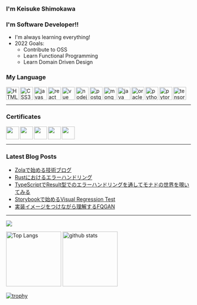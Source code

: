 ### I'm Keisuke Shimokawa

<!-- [![Twitter Follow](https://img.shields.io/twitter/follow/codeSTACKr?color=1DA1F2&logo=twitter&style=for-the-badge)](https://twitter.com/intent/follow?original_referer=https%3A%2F%2Fgithub.com%2FcodeSTACKr&screen_name=shimopino) -->

### I'm Software Developer!!

- I'm always learning everything!
- 2022 Goals:
    - Contribute to OSS
    - Learn Functional Programming
    - Learn Domain Driven Design

### My Language

<img align="left" alt="HTML5" width="35px" height="35px" src="https://cdn.svgporn.com/logos/html-5.svg" />
<img align="left" alt="CSS3" width="35px" height="35px" src="https://cdn.svgporn.com/logos/css-3.svg" />
<img align="left" alt="javascript" width="35px" height="35px" src="https://cdn.svgporn.com/logos/javascript.svg" />
<img align="left" alt="react" width="35px" height="35px" src="https://cdn.svgporn.com/logos/react.svg" />
<img align="left" alt="vue" width="35px" height="35px" src="https://cdn.svgporn.com/logos/vue.svg" />
<img align="left" alt="nodejs" width="35px" height="35px" src="https://cdn.svgporn.com/logos/nodejs.svg" />
<img align="left" alt="postgresql" width="35px" height="35px" src="https://cdn.svgporn.com/logos/postgresql.svg" />
<img align="left" alt="mongodb" width="35px" height="35px" src="https://cdn.svgporn.com/logos/mongodb.svg" />
<img align="left" alt="java" width="35px" height="35px" src="https://cdn.svgporn.com/logos/java.svg" />
<img align="left" alt="oracle" width="35px" height="35px" src="https://cdn.svgporn.com/logos/oracle.svg" />
<img align="left" alt="python" width="35px" height="35px" src="https://cdn.svgporn.com/logos/python.svg" />
<img align="left" alt="pytorch" width="35px" height="35px" src="https://cdn.svgporn.com/logos/pytorch.svg" />
<img align="left" alt="tensorflow" width="35px"height="35px"  src="https://cdn.svgporn.com/logos/tensorflow.svg" />

<br />
<br />

---

### Certificates

<img align="left" width="35px" height="35px" src="https://user-images.githubusercontent.com/33191285/220005728-d5349ef1-ff24-4741-a36f-9597e8450dfd.png">
<img align="left" width="35px" height="35px" src="https://user-images.githubusercontent.com/33191285/220005842-63223d96-4933-4d9c-aa25-c27e233980b1.png">
<img align="left" width="35px" height="35px" src="https://user-images.githubusercontent.com/33191285/220005852-c94e0adf-8450-438a-bb3d-efb51e5dd69b.png">
<img align="left" width="35px" height="35px" src="https://user-images.githubusercontent.com/33191285/220008276-bab86f81-3638-4ab7-a725-03437b076e4e.png">
<img align="left" width="35px" height="35px" src="https://user-images.githubusercontent.com/33191285/221154311-7b7f22c5-1587-4ba0-b3cc-faa274c23626.png">

<br />
<br />

---

### Latest Blog Posts
<!-- BLOG-POST-LIST:START -->
- [Zolaで始める技術ブログ](https://shimopino.github.io/blog/crafting-tech-blog-with-zola/)
- [Rustにおけるエラーハンドリング](https://zenn.dev/shimopino/articles/understand-rust-error-handling)
- [TypeScriptでResult型でのエラーハンドリングを通してモナドの世界を覗いてみる](https://qiita.com/shimopino/items/d194957599dd45e91a5f)
- [Storybookで始めるVisual Regression Test](https://qiita.com/shimopino/items/e143b3d1a942e577dc31)
- [実装イメージをつけながら理解するFQGAN](https://qiita.com/shimopino/items/3e4537b0f821292f8022)
<!-- BLOG-POST-LIST:END -->

---

![](https://github-profile-summary-cards.vercel.app/api/cards/profile-details?username=shimopino&theme=vue)

<p align="left"> 
  <img alt="Top Langs" height="150px" src="https://github-readme-stats.vercel.app/api/top-langs/?username=shimopino&theme=vue&layout=compact&show_icons=true" />
  <img alt="github stats" height="150px" src="https://github-readme-stats.vercel.app/api?username=shimopino&theme=vue&show_icons=ture" />
</p>

[![trophy](https://github-profile-trophy.vercel.app/?username=shimopino&column=7
)](https://github.com/ryo-ma/github-profile-trophy)
